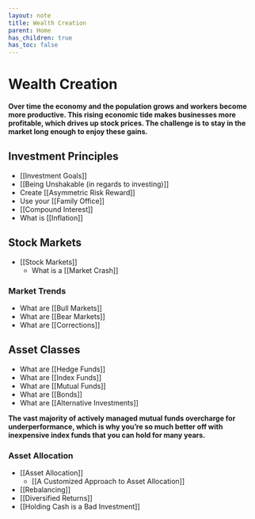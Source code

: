 ```yaml
---
layout: note
title: Wealth Creation
parent: Home
has_children: true
has_toc: false
---
```


# Wealth Creation

**Over time the economy and the population grows and workers become more productive. This rising economic tide makes businesses more profitable, which drives up stock prices. The challenge is to stay in the market long enough to enjoy these gains.**

## Investment Principles

- [[Investment Goals]]
- [[Being Unshakable (in regards to investing)]]
- Create [[Asymmetric Risk Reward]]
- Use your [[Family Office]]
- [[Compound Interest]]
- What is [[Inflation]]

## Stock Markets

- [[Stock Markets]]
  - What is a [[Market Crash]]

### Market Trends

- What are [[Bull Markets]]
- What are [[Bear Markets]]
- What are [[Corrections]]

## Asset Classes

- What are [[Hedge Funds]]
- What are [[Index Funds]]
- What are [[Mutual Funds]]
- What are [[Bonds]]
- What are [[Alternative Investments]]

**The vast majority of actively managed mutual funds overcharge for underperformance, which is why you’re so much better off with inexpensive index funds that you can hold for many years.**

### Asset Allocation

- [[Asset Allocation]]
  - [[A Customized Approach to Asset Allocation]]
- [[Rebalancing]]
- [[Diversified Returns]]
- [[Holding Cash is a Bad Investment]]
